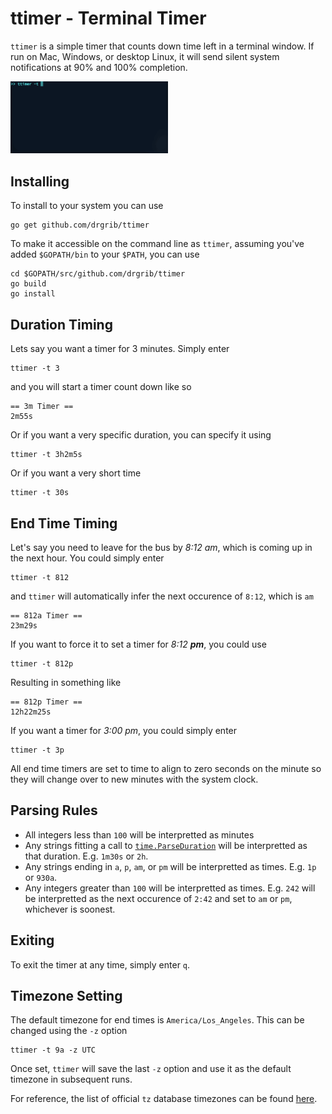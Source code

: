 # ttimer - Terminal Timer

`ttimer` is a simple timer that counts down time left in a terminal window. If run on Mac, Windows, or desktop Linux, it will send silent system notifications at 90% and 100% completion.

<img src="./example.gif" alt="demo" width="50%">

## Installing

To install to your system you can use 

```
go get github.com/drgrib/ttimer
```

To make it accessible on the command line as `ttimer`, assuming you've added `$GOPATH/bin` to your `$PATH`, you can use

```
cd $GOPATH/src/github.com/drgrib/ttimer
go build
go install
```

## Duration Timing

Lets say you want a timer for 3 minutes. Simply enter

```
ttimer -t 3
```

and you will start a timer count down like so

```
== 3m Timer ==
2m55s
```

Or if you want a very specific duration, you can specify it using

```
ttimer -t 3h2m5s
```

Or if you want a very short time

```
ttimer -t 30s
```

## End Time Timing

Let's say you need to leave for the bus by *8:12 am*, which is coming up in the next hour. You could simply enter

```
ttimer -t 812
```

and `ttimer` will automatically infer the next occurence of `8:12`, which is `am`

```
== 812a Timer ==
23m29s
```

If you want to force it to set a timer for *8:12 __pm__*, you could use

```
ttimer -t 812p
```

Resulting in something like

```
== 812p Timer ==
12h22m25s
```

If you want a timer for *3:00 pm*, you could simply enter

```
ttimer -t 3p
```

All end time timers are set to time to align to zero seconds on the minute so they will change over to new minutes with the system clock.

## Parsing Rules

* All integers less than `100` will be interpretted as minutes
* Any strings fitting a call to [`time.ParseDuration`](https://golang.org/pkg/time/#ParseDuration) will be interpretted as that duration. E.g. `1m30s` or `2h`.
* Any strings ending in `a`, `p`, `am`, or `pm` will be interpretted as times. E.g. `1p` or `930a`.
* Any integers greater than `100` will be interpretted as times. E.g. `242` will be interpretted as the next occurence of `2:42` and set to `am` or `pm`, whichever is soonest.

## Exiting

To exit the timer at any time, simply enter `q`.

## Timezone Setting

The default timezone for end times is `America/Los_Angeles`. This can be changed using the `-z` option

```
ttimer -t 9a -z UTC
```

Once set, `ttimer` will save the last `-z` option and use it as the default timezone in subsequent runs.

For reference, the list of official `tz` database timezones can be found [here](https://en.wikipedia.org/wiki/List_of_tz_database_time_zones#List).
